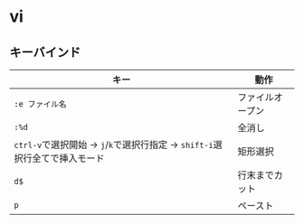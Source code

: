 # vi

## キーバインド

| キー                                                     | 動作       |
| ------------------------------------------------------ | -------- |
| `:e ファイル名`                                             | ファイルオープン |
| `:%d`                                                  | 全消し      |
| `ctrl-v`で選択開始 -> `j`/`k`で選択行指定 -> `shift-i`選択行全てで挿入モード | 矩形選択     |
| `d$`                                                   | 行末までカット  |
| `p`                                                    | ペースト     |
